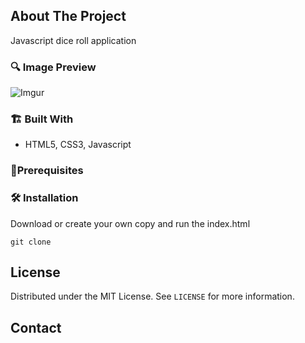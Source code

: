 ## About The Project

Javascript dice roll application

### 🔍 Image Preview

![Imgur](https://i.imgur.com/Xb4XIus.png)

### 🏗️ Built With

-   HTML5, CSS3, Javascript

### 📝️Prerequisites

### 🛠️ Installation

Download or create your own copy and run the index.html

```
git clone
```

<!-- LICENSE -->

## License

Distributed under the MIT License. See `LICENSE` for more information.

<!-- CONTACT -->

## Contact

<!-- Your Name - [@your_twitter](https://twitter.com/your_username) - email@example.com -->

<!-- Project Link: [https://github.com/your_username/repo_name](https://github.com/your_username/repo_name) -->

```

```

